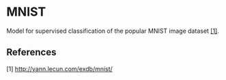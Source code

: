 # MNIST

Model for supervised classification of the popular MNIST image dataset [[1]](#1).

## References

<a id="1">[1]</a>
http://yann.lecun.com/exdb/mnist/
